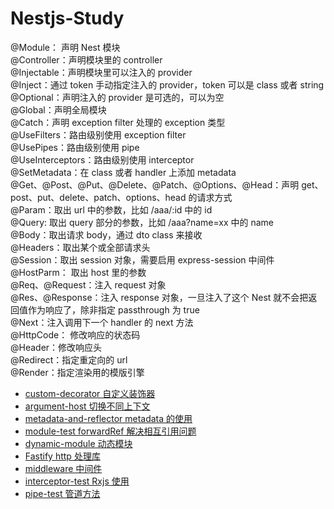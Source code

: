 <!--
 * @Date: 2023-07-16 17:19:09
 * @LastEditors: “MaxMap”
 * @LastEditTime: 2023-07-16 17:42:28
 * @FilePath: \Nestjs-Study\README.md
-->
# Nestjs-Study

@Module： 声明 Nest 模块  
@Controller：声明模块里的 controller  
@Injectable：声明模块里可以注入的 provider  
@Inject：通过 token 手动指定注入的 provider，token 可以是 class 或者 string  
@Optional：声明注入的 provider 是可选的，可以为空  
@Global：声明全局模块  
@Catch：声明 exception filter 处理的 exception 类型  
@UseFilters：路由级别使用 exception filter  
@UsePipes：路由级别使用 pipe  
@UseInterceptors：路由级别使用 interceptor  
@SetMetadata：在 class 或者 handler 上添加 metadata   
@Get、@Post、@Put、@Delete、@Patch、@Options、@Head：声明 get、post、put、delete、patch、options、head 的请求方式  
@Param：取出 url 中的参数，比如 /aaa/:id 中的 id  
@Query: 取出 query 部分的参数，比如 /aaa?name=xx 中的 name  
@Body：取出请求 body，通过 dto class 来接收  
@Headers：取出某个或全部请求头  
@Session：取出 session 对象，需要启用 express-session 中间件  
@HostParm： 取出 host 里的参数  
@Req、@Request：注入 request 对象  
@Res、@Response：注入 response 对象，一旦注入了这个 Nest 就不会把返回值作为响应了，除非指定 passthrough 为 true  
@Next：注入调用下一个 handler 的 next 方法  
@HttpCode： 修改响应的状态码  
@Header：修改响应头  
@Redirect：指定重定向的 url  
@Render：指定渲染用的模版引擎  

- [custom-decorator 自定义装饰器](./custom-decorator/)
- [argument-host 切换不同上下文](./argument-host/)
- [metadata-and-reflector metadata 的使用](./metadata-and-reflector/)
- [module-test forwardRef 解决相互引用问题](./module-test/)
- [dynamic-module 动态模块](./dynamic-module/)
- [Fastify http 处理库](./fastify-test/)
- [middleware 中间件](./middleware-test/)
- [interceptor-test Rxjs 使用](./interceptor-test/)
- [pipe-test 管道方法](./pipe-test/)
